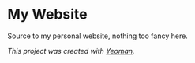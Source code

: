 My Website
==========

Source to my personal website, nothing too fancy here.

*This project was created with [Yeoman](http://yeoman.io/).*
